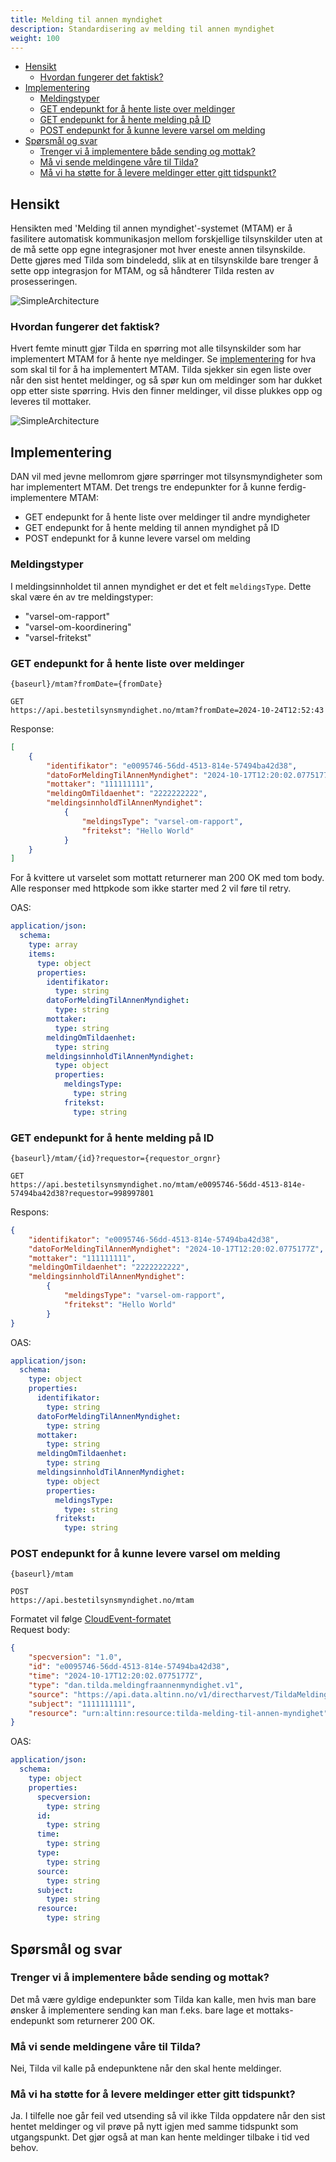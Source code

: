 ```yaml
---
title: Melding til annen myndighet
description: Standardisering av melding til annen myndighet
weight: 100
---
```


- [Hensikt](#hensikt)
  - [Hvordan fungerer det faktisk?](#hvordan-fungerer-det-faktisk)
- [Implementering](#implementering)
  - [Meldingstyper](#meldingstyper)
  - [GET endepunkt for å hente liste over meldinger](#get-endepunkt-for-å-hente-liste-over-meldinger)
  - [GET endepunkt for å hente melding på ID](#get-endepunkt-for-å-hente-melding-på-id)
  - [POST endepunkt for å kunne levere varsel om melding](#post-endepunkt-for-å-kunne-levere-varsel-om-melding)
- [Spørsmål og svar](#spørsmål-og-svar)
  - [Trenger vi å implementere både sending og mottak?](#trenger-vi-å-implementere-både-sending-og-mottak)
  - [Må vi sende meldingene våre til Tilda?](#må-vi-sende-meldingene-våre-til-tilda)
  - [Må vi ha støtte for å levere meldinger etter gitt tidspunkt?](#må-vi-ha-støtte-for-å-levere-meldinger-etter-gitt-tidspunkt)

## Hensikt
Hensikten med 'Melding til annen myndighet'-systemet (MTAM) er å fasilitere automatisk kommunikasjon mellom forskjellige tilsynskilder uten at de må sette opp egne integrasjoner mot hver eneste annen tilsynskilde. Dette gjøres med Tilda som bindeledd, slik at en tilsynskilde bare trenger å sette opp integrasjon for MTAM, og så håndterer Tilda resten av prosesseringen.

![SimpleArchitecture](/images/guides/tilda/tilda-mtam-simple-arch.png "Arktitekturoversikt for MTAM")

### Hvordan fungerer det faktisk?
Hvert femte minutt gjør Tilda en spørring mot alle tilsynskilder som har implementert MTAM for å hente nye meldinger. Se [implementering](#implementering) for hva som skal til for å ha implementert MTAM. Tilda sjekker sin egen liste over når den sist hentet meldinger, og så spør kun om meldinger som har dukket opp etter siste spørring. Hvis den finner meldinger, vil disse plukkes opp og leveres til mottaker.

![SimpleArchitecture](/images/guides/tilda/tilda-mtam-flowchart.png "MTAM flytoversikt")

## Implementering
DAN vil med jevne mellomrom gjøre spørringer mot tilsynsmyndigheter som har implementert MTAM. Det trengs tre endepunkter for å kunne ferdig-implementere MTAM:
- GET endepunkt for å hente liste over meldinger til andre myndigheter
- GET endepunkt for å hente melding til annen myndighet på ID
- POST endepunkt for å kunne levere varsel om melding

### Meldingstyper
I meldingsinnholdet til annen myndighet er det et felt `meldingsType`. Dette skal være én av tre meldingstyper:
- "varsel-om-rapport"
- "varsel-om-koordinering"
- "varsel-fritekst"
  
### GET endepunkt for å hente liste over meldinger
```
{baseurl}/mtam?fromDate={fromDate}
```    
```
GET
https://api.bestetilsynsmyndighet.no/mtam?fromDate=2024-10-24T12:52:43
```

Response:
```json
[
    {
        "identifikator": "e0095746-56dd-4513-814e-57494ba42d38",
        "datoForMeldingTilAnnenMyndighet": "2024-10-17T12:20:02.0775177Z",
        "mottaker": "111111111",
        "meldingOmTildaenhet": "2222222222",
        "meldingsinnholdTilAnnenMyndighet":
            {
                "meldingsType": "varsel-om-rapport",
                "fritekst": "Hello World"
            }
    }
]
```

For å kvittere ut varselet som mottatt returnerer man 200 OK med tom body. Alle responser med httpkode som ikke starter med 2 vil føre til retry.


OAS:
```yaml
application/json:
  schema:
    type: array
    items:
      type: object
      properties:
        identifikator:
          type: string
        datoForMeldingTilAnnenMyndighet:
          type: string
        mottaker:
          type: string
        meldingOmTildaenhet:
          type: string
        meldingsinnholdTilAnnenMyndighet:
          type: object
          properties:
            meldingsType:
              type: string
            fritekst:
              type: string
```

### GET endepunkt for å hente melding på ID
```
{baseurl}/mtam/{id}?requestor={requestor_orgnr}
```    
```
GET
https://api.bestetilsynsmyndighet.no/mtam/e0095746-56dd-4513-814e-57494ba42d38?requestor=998997801
```

Respons:
```json
{
    "identifikator": "e0095746-56dd-4513-814e-57494ba42d38",
    "datoForMeldingTilAnnenMyndighet": "2024-10-17T12:20:02.0775177Z",
    "mottaker": "111111111",
    "meldingOmTildaenhet": "2222222222",
    "meldingsinnholdTilAnnenMyndighet":
        {
            "meldingsType": "varsel-om-rapport",
            "fritekst": "Hello World"
        }
}
```
OAS:
```yaml
application/json:
  schema:
    type: object
    properties:
      identifikator:
        type: string
      datoForMeldingTilAnnenMyndighet:
        type: string
      mottaker:
        type: string
      meldingOmTildaenhet:
        type: string
      meldingsinnholdTilAnnenMyndighet:
        type: object
        properties:
          meldingsType:
            type: string
          fritekst:
            type: string
```

### POST endepunkt for å kunne levere varsel om melding
```
{baseurl}/mtam 
```
```
POST
https://api.bestetilsynsmyndighet.no/mtam
```

Formatet vil følge [CloudEvent-formatet](https://github.com/cloudevents/spec)  
Request body:
```json
{
    "specversion": "1.0",
    "id": "e0095746-56dd-4513-814e-57494ba42d38",
    "time": "2024-10-17T12:20:02.0775177Z",
    "type": "dan.tilda.meldingfraannenmyndighet.v1",
    "source": "https://api.data.altinn.no/v1/directharvest/TildaMeldingTilAnnenMyndighetv1?subject=1111111111&identifikator=e0095746-56dd-4513-814e-57494ba42d38&envelope=False",
    "subject": "1111111111",
    "resource": "urn:altinn:resource:tilda-melding-til-annen-myndighet"
}
```

OAS:
```yaml
application/json:
  schema:
    type: object
    properties:
      specversion:
        type: string
      id:
        type: string
      time:
        type: string
      type:
        type: string
      source:
        type: string
      subject:
        type: string
      resource:
        type: string
```

## Spørsmål og svar

### Trenger vi å implementere både sending og mottak?
Det må være gyldige endepunkter som Tilda kan kalle, men hvis man bare ønsker å implementere sending kan man f.eks. bare lage et mottaks-endepunkt som returnerer 200 OK.

### Må vi sende meldingene våre til Tilda?
Nei, Tilda vil kalle på endepunktene når den skal hente meldinger.

### Må vi ha støtte for å levere meldinger etter gitt tidspunkt?
Ja. I tilfelle noe går feil ved utsending så vil ikke Tilda oppdatere når den sist hentet meldinger og vil prøve på nytt igjen med samme tidspunkt som utgangspunkt. Det gjør også at man kan hente meldinger tilbake i tid ved behov.
